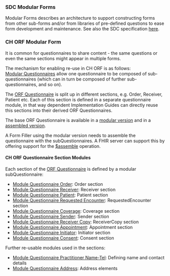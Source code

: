 ### SDC Modular Forms
Modular Forms describes an architecture to support constructing forms from other sub-forms and/or from libraries of pre-defined questions to ease form development and maintenance. See also the SDC specification [here](http://hl7.org/fhir/uv/sdc/STU3/modular.html).

### CH ORF Modular Form
It is common for questionnaires to share content - the same questions or even the same sections might appear in multiple forms. 

The mechanism for enabling re-use in CH ORF is as follows:   
[Modular Questionnaires](http://hl7.org/fhir/uv/sdc/STU3/modular.html#modular) allow one questionnaire to be composed of sub-questionnaires (which can in turn be composed of further sub-questionnaires, and so on).

The [ORF Questionnaire](Questionnaire-order-referral-form.html) is split up in different sections, e.g. Order, Receiver, Patient etc. Each of this section is defined
in a separate questionnaire module, in that way dependent Implementation Guides can directly reuse this sections into their derived
ORF Questionnaires.

The base ORF Questionnaire is available in a [modular version](Questionnaire-order-referral-form-modular.html) and in a [assembled version](Questionnaire-order-referral-form.html).

A Form Filler using the modular version needs to assemble the questionnaire with the subQuestionnaires. A FHIR server can support this by offering support for the [$assemble](http://hl7.org/fhir/uv/sdc/STU3/OperationDefinition-Questionnaire-assemble.html) operation.

#### CH ORF Questionnaire Section Modules

Each section of the [ORF Questionnaire](Questionnaire-order-referral-form.html) is defined by a modular subQuestionnaire:

* [Module Questionnaire Order](Questionnaire-ch-orf-module-order.html): Order section
* [Module Questionnaire Receiver](Questionnaire-ch-orf-module-receiver.html): Receiver section
* [Module Questionnaire Patient](Questionnaire-ch-orf-module-patient.html): Patient section
* [Module Questionnaire Requested Encounter](Questionnaire-ch-orf-module-requestedencounter.html): RequestedEncounter section
* [Module Questionnaire Coverage](Questionnaire-ch-orf-module-coverage.html): Coverage section
* [Module Questionnaire Sender](Questionnaire-ch-orf-module-sender.html): Sender section
* [Module Questionnaire Receiver Copy](Questionnaire-ch-orf-module-receivercopy.html): ReceiverCopy section
* [Module Questionnaire Appointment](Questionnaire-ch-orf-module-appointment.html): Appointment section
* [Module Questionnaire Initiator](Questionnaire-ch-orf-module-initiator.html): Initiator section
* [Module Questionnaire Consent](Questionnaire-ch-orf-module-consent.html): Consent section 

Further re-usable modules used in the sections:
* [Module Questionnaire Practitioner Name-Tel](Questionnaire-ch-orf-module-practitioner-nametel.html): Defining name and contact details
* [Module Questionnaire Address](Questionnaire-ch-orf-module-address.html): Address elements
